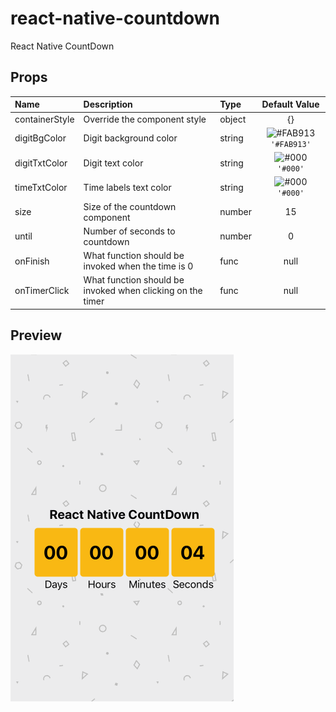 # react-native-countdown
React Native CountDown


## Props
| Name | Description | Type | Default Value |
| :--- | :----- | :--- | :---: |
| containerStyle | Override the component style | object | {} |
| digitBgColor |  Digit background color | string | ![#FAB913](https://placehold.it/15/FAB913/000000?text=+) `'#FAB913'` |
| digitTxtColor | Digit text color | string | ![#000](https://placehold.it/15/000/000000?text=+) `'#000'` |
| timeTxtColor | Time labels text color | string | ![#000](https://placehold.it/15/000/000000?text=+) `'#000'` |
| size | Size of the countdown component | number | 15 |
| until | Number of seconds to countdown | number | 0 |
| onFinish | What function should be invoked when the time is 0 | func | null |
| onTimerClick | What function should be invoked when clicking on the timer | func | null |


## Preview

![React Native Countdown](/GIF/countdown-basic.gif?raw=true "React Native Countdown")
